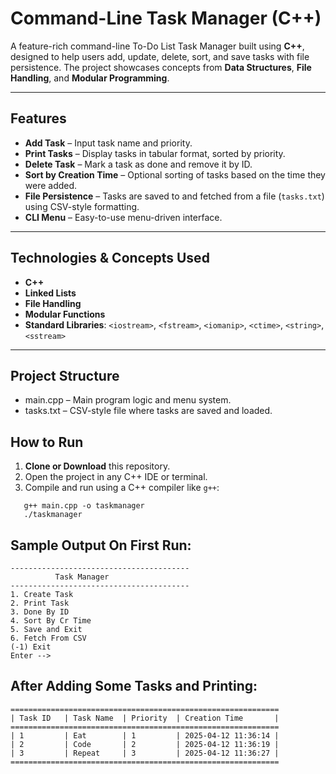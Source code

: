 # Command-Line Task Manager (C++)

A feature-rich command-line To-Do List Task Manager built using **C++**, designed to help users add, update, delete, sort, and save tasks with file persistence. The project showcases concepts from **Data Structures**, **File Handling**, and **Modular Programming**.

---

## Features

- **Add Task** – Input task name and priority.
- **Print Tasks** – Display tasks in tabular format, sorted by priority.
- **Delete Task** – Mark a task as done and remove it by ID.
- **Sort by Creation Time** – Optional sorting of tasks based on the time they were added.
- **File Persistence** – Tasks are saved to and fetched from a file (`tasks.txt`) using CSV-style formatting.
- **CLI Menu** – Easy-to-use menu-driven interface.

---

## Technologies & Concepts Used

- **C++**
- **Linked Lists**
- **File Handling**
- **Modular Functions**
- **Standard Libraries**: `<iostream>`, `<fstream>`, `<iomanip>`, `<ctime>`, `<string>`, `<sstream>`

---
## Project Structure
- main.cpp – Main program logic and menu system.
- tasks.txt – CSV-style file where tasks are saved and loaded.


## How to Run

1. **Clone or Download** this repository.
2. Open the project in any C++ IDE or terminal.
3. Compile and run using a C++ compiler like `g++`:
```
   g++ main.cpp -o taskmanager
   ./taskmanager
```

## Sample Output On First Run:
```code
----------------------------------------
          Task Manager
----------------------------------------
1. Create Task
2. Print Task
3. Done By ID
4. Sort By Cr Time
5. Save and Exit
6. Fetch From CSV
(-1) Exit
Enter -->
```


## After Adding Some Tasks and Printing:
```
============================================================
| Task ID   | Task Name  | Priority  | Creation Time       |
============================================================
| 1         | Eat        | 1         | 2025-04-12 11:36:14 |
| 2         | Code       | 2         | 2025-04-12 11:36:19 |
| 3         | Repeat     | 3         | 2025-04-12 11:36:27 |
============================================================
```